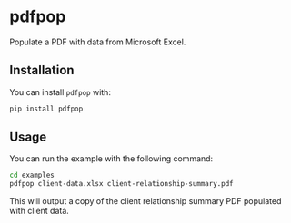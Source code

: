 # pdfpop

Populate a PDF with data from Microsoft Excel.

## Installation

You can install `pdfpop` with:

```bash
pip install pdfpop
```

## Usage

You can run the example with the following command:

```bash
cd examples
pdfpop client-data.xlsx client-relationship-summary.pdf
```

This will output a copy of the client relationship summary PDF populated with
client data.
